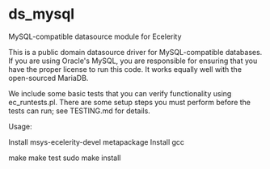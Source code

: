 # ds_mysql
MySQL-compatible datasource module for Ecelerity

This is a public domain datasource driver for MySQL-compatible
databases. If you are using Oracle's MySQL, you are responsible for
ensuring that you have the proper license to run this code. It works
equally well with the open-sourced MariaDB.

We include some basic tests that you can verify functionality using
ec_runtests.pl. There are some setup steps you must perform before the
tests can run; see TESTING.md for details.

Usage:

Install msys-ecelerity-devel metapackage
Install gcc

make 
make test
sudo make install
